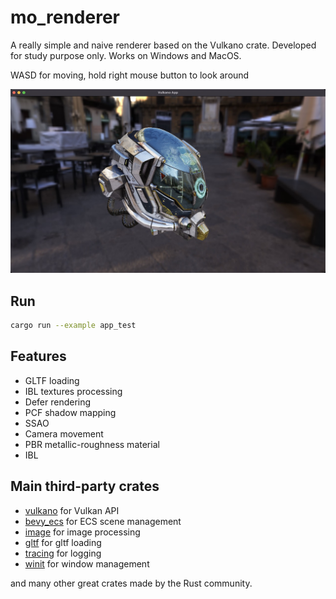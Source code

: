 # mo_renderer

A really simple and naive renderer based on the Vulkano crate. Developed for study purpose only. Works on Windows and MacOS.

WASD for moving, hold right mouse button to look around

![](./resources/media/app_test.jpg)

## Run

```bash
cargo run --example app_test
```

## Features

+ GLTF loading
+ IBL textures processing
+ Defer rendering
+ PCF shadow mapping
+ SSAO
+ Camera movement
+ PBR metallic-roughness material
+ IBL

## Main third-party crates
+ [vulkano](https://crates.io/crates/vulkano) for Vulkan API
+ [bevy_ecs](https://crates.io/crates/bevy_ecs) for ECS scene management
+ [image](https://crates.io/crates/image) for image processing
+ [gltf](https://crates.io/crates/gltf) for gltf loading
+ [tracing](https://crates.io/crates/tracing) for logging
+ [winit](https://crates.io/crates/winit) for window management

and many other great crates made by the Rust community.
